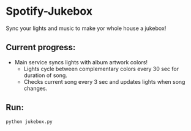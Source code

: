 # Spotify-Jukebox
Sync your lights and music to make yor whole house a jukebox!

## Current progress:
* Main service syncs lights with album artwork colors!
  * Lights cycle between complementary colors every 30 sec for duration of song.
  * Checks current song every 3 sec and updates lights when song changes.
  
## Run:
`python jukebox.py`